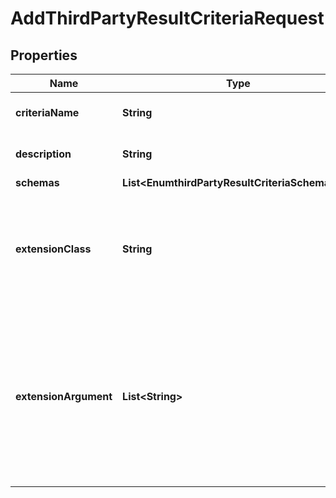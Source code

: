 

# AddThirdPartyResultCriteriaRequest


## Properties

| Name | Type | Description | Notes |
|------------ | ------------- | ------------- | -------------|
|**criteriaName** | **String** | Name of the new Result Criteria |  |
|**description** | **String** | A description for this Result Criteria |  [optional] |
|**schemas** | **List&lt;EnumthirdPartyResultCriteriaSchemaUrn&gt;** |  |  |
|**extensionClass** | **String** | The fully-qualified name of the Java class providing the logic for the Third Party Result Criteria. |  |
|**extensionArgument** | **List&lt;String&gt;** | The set of arguments used to customize the behavior for the Third Party Result Criteria. Each configuration property should be given in the form &#39;name&#x3D;value&#39;. |  [optional] |




